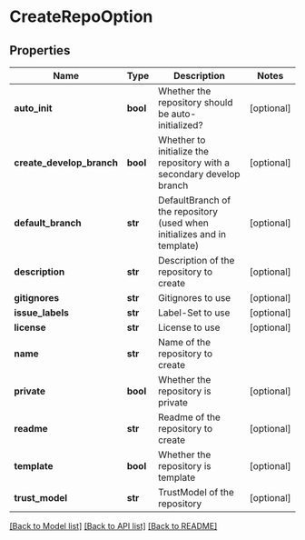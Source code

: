 # CreateRepoOption

## Properties
Name | Type | Description | Notes
------------ | ------------- | ------------- | -------------
**auto_init** | **bool** | Whether the repository should be auto-initialized? | [optional] 
**create_develop_branch** | **bool** | Whether to initialize the repository with a secondary develop branch | [optional] 
**default_branch** | **str** | DefaultBranch of the repository (used when initializes and in template) | [optional] 
**description** | **str** | Description of the repository to create | [optional] 
**gitignores** | **str** | Gitignores to use | [optional] 
**issue_labels** | **str** | Label-Set to use | [optional] 
**license** | **str** | License to use | [optional] 
**name** | **str** | Name of the repository to create | 
**private** | **bool** | Whether the repository is private | [optional] 
**readme** | **str** | Readme of the repository to create | [optional] 
**template** | **bool** | Whether the repository is template | [optional] 
**trust_model** | **str** | TrustModel of the repository | [optional] 

[[Back to Model list]](../README.md#documentation-for-models) [[Back to API list]](../README.md#documentation-for-api-endpoints) [[Back to README]](../README.md)


